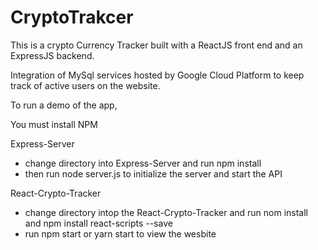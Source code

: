 # CryptoTrakcer

This is a crypto Currency Tracker built with a ReactJS front end and an ExpressJS backend.

Integration of MySql services hosted by Google Cloud Platform to keep track of active users on the website. 

To run a demo of the app, 

You must install NPM

Express-Server
- change directory into Express-Server and run npm install
- then run node server.js to initialize the server and start the API

React-Crypto-Tracker
- change directory intop the React-Crypto-Tracker and run nom install and npm install react-scripts --save
- run npm start or yarn start to view the wesbite

